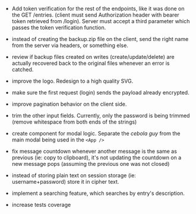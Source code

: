 - Add token verification for the rest of the endpoints, like it was done on the GET /entries. (client must send Authorization header with bearer token retrieved from /login). Server must accept a third parameter which passes the token verification function.

- instead of creating the backup.zip file on the client, send the right name from the server via headers, or something else.

- review if backup files created on writes (create/update/delete) are actually recovered back to the original files whenever an error is catched.


- improve the logo. Redesign to a high quality SVG.

- make sure the first request (login) sends the payload already encrypted.

- improve pagination behavior on the client side.

- trim the other input fields. Currently, only the password is being trimmed (remove whitespace from both ends of the strings)

- create component for modal logic. Separate the _cebola guy_ from the main modal being used in the `<App />`

- fix message countdown whenever another message is the same as previous (ie: copy to clipboard), it's not updating the countdown on a new message pops (assuming the previous one was not closed)

- instead of storing plain text on session storage (ie: username+password) store it in cipher text.

- implement a searching feature, which searches by entry's description.

- increase tests coverage
